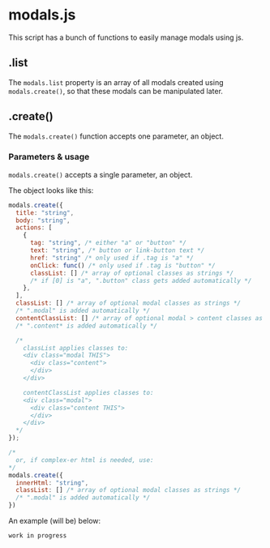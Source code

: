 # modals.js

This script has a bunch of functions to easily manage modals using js.

## .list

The `modals.list` property is an array of all modals created using `modals.create()`, so that these modals can be manipulated later.

## .create()

The `modals.create()` function accepts one parameter, an object.

### Parameters & usage

`modals.create()` accepts a single parameter, an object.

The object looks like this:

```javascript
modals.create({
  title: "string",
  body: "string",
  actions: [
    {
      tag: "string", /* either "a" or "button" */
      text: "string", /* button or link-button text */
      href: "string" /* only used if .tag is "a" */
      onClick: func() /* only used if .tag is "button" */
      classList: [] /* array of optional classes as strings */
      /* if [0] is "a", ".button" class gets added automatically */
    },
  ],
  classList: [] /* array of optional modal classes as strings */
  /* ".modal" is added automatically */
  contentClassList: [] /* array of optional modal > content classes as strings */
  /* ".content* is added automatically */

  /*
    classList applies classes to:
    <div class="modal THIS">
      <div class="content">
      </div>
    </div>

    contentClassList applies classes to:
    <div class="modal">
      <div class="content THIS">
      </div>
    </div>
  */
});

/*
  or, if complex-er html is needed, use:
*/
modals.create({
  innerHtml: "string",
  classList: [] /* array of optional modal classes as strings */
  /* ".modal" is added automatically */
})
```

An example (will be) below:
```
work in progress
```
